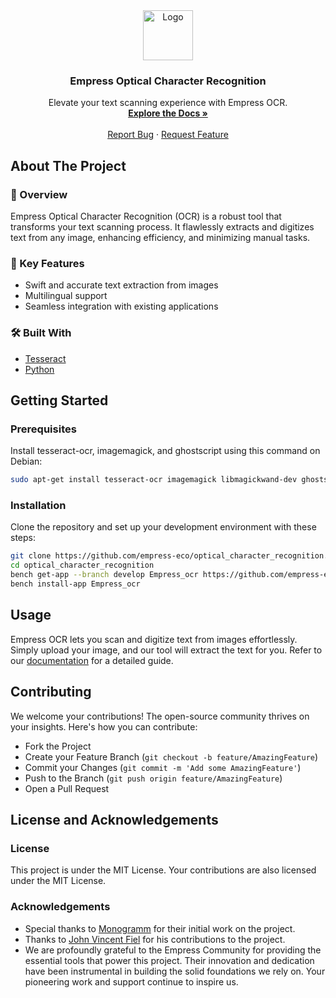 <div align="center">
  <img src="https://grow.empress.eco/uploads/default/original/2X/1/1f1e1044d3864269d2a613577edb9763890422ab.png" alt="Logo" width="80" height="80">
  <h3 align="center">Empress Optical Character Recognition</h3>
  <p align="center">
    Elevate your text scanning experience with Empress OCR.
    <br />
    <a href="https://grow.empress.eco/"><strong>Explore the Docs »</strong></a>
    <br />
    <br />
    <a href="https://github.com/empress-eco/optical_character_recognition/issues">Report Bug</a>
    ·
    <a href="https://github.com/empress-eco/optical_character_recognition/issues">Request Feature</a>
  </p>
</div>

## About The Project

### 📖 Overview

Empress Optical Character Recognition (OCR) is a robust tool that transforms your text scanning process. It flawlessly extracts and digitizes text from any image, enhancing efficiency, and minimizing manual tasks.

### 🌟 Key Features

- Swift and accurate text extraction from images
- Multilingual support
- Seamless integration with existing applications

### 🛠 Built With

- [Tesseract](https://github.com/tesseract-ocr/tesseract)
- [Python](https://www.python.org/)

## Getting Started

### Prerequisites

Install tesseract-ocr, imagemagick, and ghostscript using this command on Debian:

```sh
sudo apt-get install tesseract-ocr imagemagick libmagickwand-dev ghostscript
```

### Installation

Clone the repository and set up your development environment with these steps:

```sh
git clone https://github.com/empress-eco/optical_character_recognition.git
cd optical_character_recognition
bench get-app --branch develop Empress_ocr https://github.com/empress-eco/optical_character_recognition
bench install-app Empress_ocr
```

## Usage

Empress OCR lets you scan and digitize text from images effortlessly. Simply upload your image, and our tool will extract the text for you. Refer to our [documentation](https://grow.empress.eco/) for a detailed guide.

## Contributing

We welcome your contributions! The open-source community thrives on your insights. Here's how you can contribute:

- Fork the Project
- Create your Feature Branch (`git checkout -b feature/AmazingFeature`)
- Commit your Changes (`git commit -m 'Add some AmazingFeature'`)
- Push to the Branch (`git push origin feature/AmazingFeature`)
- Open a Pull Request

## License and Acknowledgements

### License

This project is under the MIT License. Your contributions are also licensed under the MIT License.

### Acknowledgements

- Special thanks to [Monogramm](https://www.monogramm.io) for their initial work on the project.
- Thanks to [John Vincent Fiel](https://github.com/jvfiel) for his contributions to the project.
- We are profoundly grateful to the Empress Community for providing the essential tools that power this project. Their innovation and dedication have been instrumental in building the solid foundations we rely on. Your pioneering work and support continue to inspire us.
